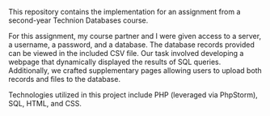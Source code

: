 This repository contains the implementation for an assignment from a second-year Technion Databases course.

For this assignment, my course partner and I were given access to a server, a username, a password, and a database. The database records provided can be viewed in the included CSV file. Our task involved developing a webpage that dynamically displayed the results of SQL queries. Additionally, we crafted supplementary pages allowing users to upload both records and files to the database.

Technologies utilized in this project include PHP (leveraged via PhpStorm), SQL, HTML, and CSS.
